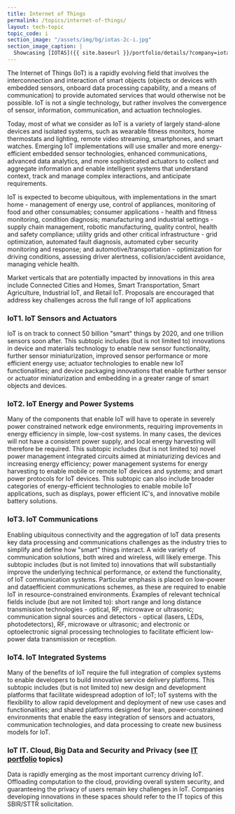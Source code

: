 ```yaml
---
title: Internet of Things
permalink: /topics/internet-of-things/
layout: tech-topic
topic_code: i
section_image: "/assets/img/bg/iotas-2c-i.jpg"
section_image_caption: |
  Showcasing [IOTAS]({{ site.baseurl }}/portfolio/details/?company=iotas-inc#iotas-inc)'s' Home app, featuring a unique floor plan view and Smart Stories™.
---
```



The Internet of Things (IoT) is a rapidly evolving field that involves the interconnection and interaction of smart objects (objects or devices with embedded sensors, onboard data processing capability, and a means of communication) to provide automated services that would otherwise not be possible. IoT is not a single technology, but rather involves the convergence of sensor, information, communication, and actuation technologies.

Today, most of what we consider as IoT is a variety of largely stand-alone devices and isolated systems, such as wearable fitness monitors, home thermostats and lighting, remote video streaming, smartphones, and smart watches. Emerging IoT implementations will use smaller and more energy- efficient embedded sensor technologies, enhanced communications, advanced data analytics, and more sophisticated actuators to collect and aggregate information and enable intelligent systems that understand context, track and manage complex interactions, and anticipate requirements.

IoT is expected to become ubiquitous, with implementations in the smart home - management of energy use, control of appliances, monitoring of food and other consumables; consumer applications - health and fitness monitoring, condition diagnosis; manufacturing and industrial settings - supply chain management, robotic manufacturing, quality control, health and safety compliance; utility grids and other critical infrastructure - grid optimization, automated fault diagnosis, automated cyber security monitoring and response; and automotive/transportation - optimization for driving conditions, assessing driver alertness, collision/accident avoidance, managing vehicle health.

Market verticals that are potentially impacted by innovations in this area include Connected Cities and Homes, Smart Transportation, Smart Agriculture, Industrial IoT, and Retail IoT. Proposals are encouraged that address key challenges across the full range of IoT applications

### IoT1. IoT Sensors and Actuators
IoT is on track to connect 50 billion "smart" things by 2020, and one trillion sensors soon after. This subtopic includes (but is not limited to) innovations in device and materials technology to enable new sensor functionality, further sensor miniaturization, improved sensor performance or more efficient energy use; actuator technologies to enable new IoT functionalities; and device packaging innovations that enable further sensor or actuator miniaturization and embedding in a greater range of smart objects and devices.

### IoT2. IoT Energy and Power Systems
Many of the components that enable IoT will have to operate in severely power constrained network edge environments, requiring improvements in energy efficiency in simple, low-cost systems. In many cases, the devices will not have a consistent power supply, and local energy harvesting will therefore be required. This subtopic includes (but is not limited to) novel power management integrated circuits aimed at miniaturizing devices and increasing energy efficiency; power management systems for energy harvesting to enable mobile or remote IoT devices and systems; and smart power protocols for IoT devices. This subtopic can also include broader categories of energy-efficient technologies to enable mobile IoT applications, such as displays, power efficient IC's, and innovative mobile battery solutions.

### IoT3. IoT Communications
Enabling ubiquitous connectivity and the aggregation of IoT data presents key data processing and communications challenges as the industry tries to simplify and define how "smart" things interact. A wide variety of communication solutions, both wired and wireless, will likely emerge. This subtopic includes (but is not limited to) innovations that will substantially improve the underlying technical performance, or extend the functionality, of IoT communication systems. Particular emphasis is placed on low-power and dataefficient communications schemes, as these are required to enable IoT in resource-constrained environments. Examples of relevant technical fields include (but are not limited to): short range and long distance transmission technologies - optical, RF, microwave or ultrasonic; communication signal sources and detectors - optical (lasers, LEDs, photodetectors), RF, microwave or ultrasonic; and electronic or optoelectronic signal processing technologies to facilitate efficient low-power data transmission or reception.

### IoT4. IoT Integrated Systems
Many of the benefits of IoT require the full integration of complex systems to enable developers to build innovative service delivery platforms. This subtopic includes (but is not limited to) new design and development platforms that facilitate widespread adoption of IoT; IoT systems with the flexibility to allow rapid development and deployment of new use cases and functionalities; and shared platforms designed for lean, power-constrained environments that enable the easy integration of sensors and actuators, communication technologies, and data processing to create new business models for IoT.

### IoT IT. Cloud, Big Data and Security and Privacy (see [IT portfolio]() topics)
Data is rapidly emerging as the most important currency driving IoT. Offloading computation to the cloud, providing overall system security, and guaranteeing the privacy of users remain key challenges in IoT. Companies developing innovations in these spaces should refer to the IT topics of this SBIR/STTR solicitation.
